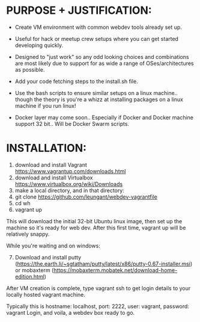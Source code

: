 PURPOSE + JUSTIFICATION:
========================
+ Create VM environment with common webdev tools already set up. 
+ Useful for hack or meetup crew setups where you can get started developing quickly.
+ Designed to "just work" so any odd looking choices and combinations are most likely due to support for as wide a range of  OSes/architectures as possible.

+ Add your code fetching steps to the install.sh file.

+ Use the bash scripts to ensure similar setups on a linux machine.. though the theory is you're a whizz at installing packages on a linux machine if you run linux!

+ Docker layer may come soon.. Especially if Docker and Docker machine support 32 bit.. Will be Docker Swarm scripts.

INSTALLATION:
=============

1. download and install Vagrant https://www.vagrantup.com/downloads.html
2. download and install Virtualbox https://www.virtualbox.org/wiki/Downloads
3. make a local directory, and in that directory:
4. git clone https://github.com/leungant/webdev-vagrantfile
5. cd wh
6. vagrant up

This will download the initial 32-bit Ubuntu linux image, then set up the machine so it's ready for web dev. After this first time, vagrant up will be relatively snappy.

While you're waiting and on windows:

7. Download and install putty (https://the.earth.li/~sgtatham/putty/latest/x86/putty-0.67-installer.msi) or mobaxterm (https://mobaxterm.mobatek.net/download-home-edition.html)

After VM creation is complete, type 
vagrant ssh 
to get login details to your locally hosted vagrant machine.

Typically this is hostname: localhost, port: 2222, user: vagrant, password: vagrant
Login, and voila, a webdev box ready to go.

